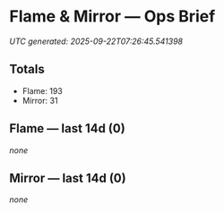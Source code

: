 # Flame & Mirror — Ops Brief
_UTC generated: 2025-09-22T07:26:45.541398_

## Totals
- Flame:  193
- Mirror: 31

## Flame — last 14d (0)
_none_

## Mirror — last 14d (0)
_none_